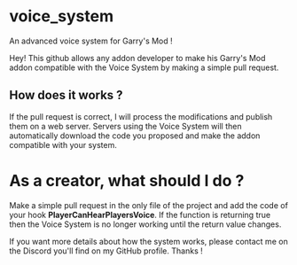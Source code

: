 # voice_system
An advanced voice system for Garry's Mod !

Hey!
This github allows any addon developer to make his Garry's Mod addon compatible with the Voice System by making a simple pull request.

<h2>How does it works ?</h2>
If the pull request is correct, I will process the modifications and publish them on a web server. 
Servers using the Voice System will then automatically download the code you proposed and make the addon compatible with your system.

<h1>As a creator, what should I do ?</h1>
Make a simple pull request in the only file of the project and add the code of your hook <b>PlayerCanHearPlayersVoice</b>.
If the function is returning true then the Voice System is no longer working until the return value changes.

If you want more details about how the system works, please contact me on the Discord you'll find on my GitHub profile.
Thanks !
